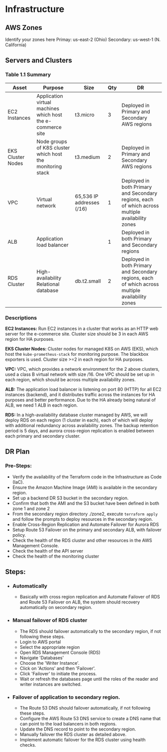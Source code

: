 # Infrastructure

## AWS Zones
Identify your zones here
Primay: us-east-2 (Ohio)
Secondary: us-west-1 (N. California)

## Servers and Clusters

### Table 1.1 Summary
| Asset      | Purpose           | Size                                                                   | Qty                                                             | DR                                                                                                           |
|------------|-------------------|------------------------------------------------------------------------|-----------------------------------------------------------------|--------------------------------------------------------------------------------------------------------------|
| EC2 Instances | Application virtual machines which host the e-commerce site | t3.micro | 3 | Deployed in Primary and Secondary AWS regions |
| EKS Cluster Nodes| Node groups of K8S cluster which host the monitoring stack | t3.medium | 2 | Deployed in Primary and Secondary AWS regions |
| VPC | Virtual network | 65,536 IP addresses (/16) | 1  | Deployed in both Primary and Secondary regions, each of which across multiple availability zones |
| ALB | Application load balancer |  | 1 | Deployed in both Primary and Secondary regions |
| RDS Cluster | High-availability Relational database | db.t2.small | 2 | Deployed in both Primary and Secondary regions, each of which across multiple availability zones


### Descriptions

**EC2 Instances:** Run EC2 instances in a cluster that works as an HTTP web server for the e-commerce site. Cluster size should be 3 in each AWS region for HA purposes.

**EKS Cluster Nodes:** Cluster nodes for managed K8S on AWS (EKS), which host the `kube-prometheus-stack` for monitoring purpose. The blackbox exporters is used. Cluster size >=2 in each region for HA purposes.

**VPC:** VPC, which provides a network environment for the 2 above clusters, used a class B virtual network with size /16. One VPC should be set up in each region, which should be across multiple availability zones.

**ALB:** The application load balancer is listening on port 80 (HTTP) for all EC2 instances (backend), and it distributes traffic across the instances for HA purposes and better performance. Due to the HA already being natural of ALB, we need 1 ALB in each region.

**RDS:** In a high-availability database cluster managed by AWS, we will deploy RDS on each region (1 cluster in each), each of which will deploy with additional redundancy across availability zones. The backup retention period is 5 days, and aurora cross-region replication is enabled between each primary and secondary cluster.

## DR Plan
### Pre-Steps:
- Verify the availability of the Terraform code in the Infrastructure as Code (IaC).
- Ensure the Amazon Machine Image (AMI) is available in the secondary region.
- Set up a backend DR S3 bucket in the secondary region.
- Confirm that both the AMI and the S3 bucket have been defined in both zone 1 and zone 2
- From the secondary region directory ./zone2, execute `terraform apply` and follow the prompts to deploy resources in the secondary region.
- Enable Cross-Region Replication and Automate Failover for Aurora RDS
- Setup Route 53 Failover on the primary and secondary ALB, with failover policy.
- Check the health of the RDS cluster and other resources in the AWS Management Console.
- Check the health of the API server
- Check the health of the monitoring cluster


## Steps:
- ### Automatically ###
  - Basically with cross region replication and Automate Failover of RDS and Route 53 Failover on ALB, the system should recovery automatically on secondary region.
- ### Manual failover of RDS cluster
  - The RDS should failover automatically to the secondary region, if not following these steps.
  - Login to AWS portal
  - Select the appropriate region
  - Open RDS Management Console (RDS)
  - Navigate 'Databases'
  - Choose the 'Writer Instance'.
  - Click on 'Actions' and then 'Failover'.
  - Click 'Failover' to initiate the process.
  - Wait or refresh the databases page until the roles of the reader and writer instances are switched.
- ### Failover of application to secondary region.
  - The Route 53 DNS should failover automatically, if not following these steps.
  - Configure the AWS Route 53 DNS service to create a DNS name that can point to the load balancers in both regions.
  - Update the DNS record to point to the secondary region.
  - Manually failover the RDS cluster as detailed above.
  - Implement automatic failover for the RDS cluster using health checks.